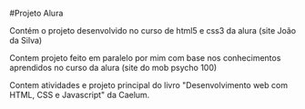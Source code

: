 #Projeto Alura

Contém o projeto desenvolvido no curso de html5 e css3 da alura (site João da Silva)

Contem projeto feito em paralelo por mim com base nos conhecimentos aprendidos no curso da alura (site do mob psycho 100)

Contem atividades e projeto principal do livro "Desenvolvimento web com HTML, CSS e Javascript" da Caelum.
